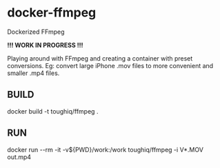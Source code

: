 # docker-ffmpeg
Dockerized FFmpeg

__!!! WORK IN PROGRESS !!!__

Playing around with FFmpeg and creating a container with preset conversions.
Eg: convert large iPhone .mov files to more convenient and smaller .mp4 files.



## BUILD
docker build -t toughiq/ffmpeg .

## RUN
docker run --rm -it -v${PWD}/work:/work toughiq/ffmpeg -i V*.MOV out.mp4
